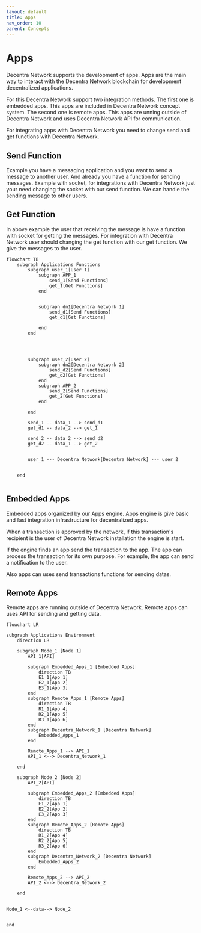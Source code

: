 ```yaml
---
layout: default
title: Apps
nav_order: 10
parent: Concepts
---
```


# Apps

Decentra Network supports the development of apps. Apps are the main way to interact with the Decentra Network blockchain for development decentralized applications.

For this Decentra Network support two integration methods. The first one is embedded apps. This apps are included in Decentra Network concept system. The second one is remote apps. This apps are unning outside of Decentra Network and uses Decentra Network API for communication.

For integrating apps with Decentra Network you need to change send and get functions with Decentra Network.

## Send Function

Example you have a messaging application and you want to send a message to another user. And already you have a function for sending messages. Example with socket, for integrations with Decentra Network just your need changing the socket with our send function. We can handle the sending message to other users.

## Get Function

In above example the user that receiving the message is have a function with socket for getting the messages. For integration with Decentra Network user should changing the get function with our get function. We give the messages to the user.

```mermaid
flowchart TB
    subgraph Applications Functions
        subgraph user_1[User 1]
            subgraph APP_1
                send_1[Send Functions]
                get_1[Get Functions]
            end


            subgraph dn1[Decentra Network 1]
                send_d1[Send Functions]
                get_d1[Get Functions]

            end
        end




        subgraph user_2[User 2]
            subgraph dn2[Decentra Network 2]
                send_d2[Send Functions]
                get_d2[Get Functions]
            end
            subgraph APP_2
                send_2[Send Functions]
                get_2[Get Functions]
            end

        end

        send_1 -- data_1 --> send_d1
        get_d1 -- data_2 --> get_1

        send_2 -- data_2 --> send_d2
        get_d2 -- data_1 --> get_2


        user_1 --- Decentra_Network[Decentra Network] --- user_2


    end


```

## Embedded Apps

Embedded apps organized by our Apps engine. Apps engine is give basic and fast integration infrastructure for decentralized apps.

When a transaction is approved by the network, if this transaction's recipient is the user of Decentra Network installation the engine is start.

If the engine finds an app send the transaction to the app. The app can process the transaction for its own purpose. For example, the app can send a notification to the user.

Also apps can uses send transactions functions for sending datas.

## Remote Apps

Remote apps are running outside of Decentra Network. Remote apps can uses API for sending and getting data.

```mermaid
flowchart LR

subgraph Applications Environment
    direction LR

    subgraph Node_1 [Node 1]
        API_1[API]

        subgraph Embedded_Apps_1 [Embedded Apps]
            direction TB
            E1_1[App 1]
            E2_1[App 2]
            E3_1[App 3]
        end
        subgraph Remote_Apps_1 [Remote Apps]
            direction TB
            R1_1[App 4]
            R2_1[App 5]
            R3_1[App 6]
        end
        subgraph Decentra_Network_1 [Decentra Network]
            Embedded_Apps_1
        end

        Remote_Apps_1 --> API_1
        API_1 <--> Decentra_Network_1

    end

    subgraph Node_2 [Node 2]
        API_2[API]

        subgraph Embedded_Apps_2 [Embedded Apps]
            direction TB
            E1_2[App 1]
            E2_2[App 2]
            E3_2[App 3]
        end
        subgraph Remote_Apps_2 [Remote Apps]
            direction TB
            R1_2[App 4]
            R2_2[App 5]
            R3_2[App 6]
        end
        subgraph Decentra_Network_2 [Decentra Network]
            Embedded_Apps_2
        end

        Remote_Apps_2 --> API_2
        API_2 <--> Decentra_Network_2

    end


Node_1 <--data--> Node_2


end
```
